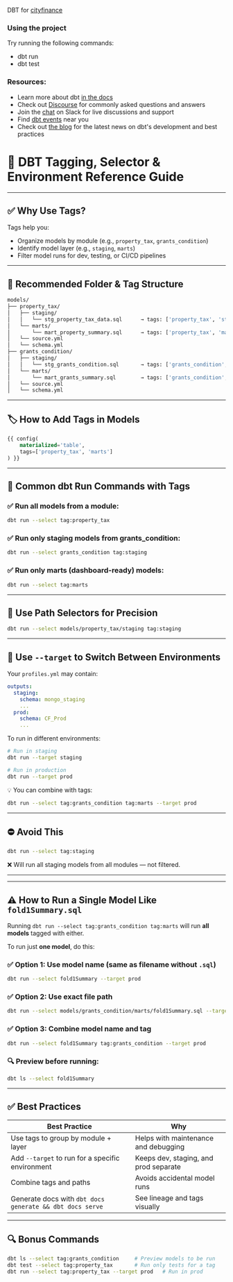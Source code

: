 DBT for [cityfinance](https://cityfinance.in/) 

### Using the project

Try running the following commands:
- dbt run
- dbt test


### Resources:
- Learn more about dbt [in the docs](https://docs.getdbt.com/docs/introduction)
- Check out [Discourse](https://discourse.getdbt.com/) for commonly asked questions and answers
- Join the [chat](https://community.getdbt.com/) on Slack for live discussions and support
- Find [dbt events](https://events.getdbt.com) near you
- Check out [the blog](https://blog.getdbt.com/) for the latest news on dbt's development and best practices


# 🧾 DBT Tagging, Selector & Environment Reference Guide

---

## ✅ Why Use Tags?

Tags help you:

* Organize models by module (e.g., `property_tax`, `grants_condition`)
* Identify model layer (e.g., `staging`, `marts`)
* Filter model runs for dev, testing, or CI/CD pipelines

---

## 📁 Recommended Folder & Tag Structure

```bash
models/
├── property_tax/
│   ├── staging/
│   │   └── stg_property_tax_data.sql      → tags: ['property_tax', 'staging']
│   └── marts/
│       └── mart_property_summary.sql      → tags: ['property_tax', 'marts']
│   └── source.yml
│   └── schema.yml
├── grants_condition/
│   ├── staging/
│   │   └── stg_grants_condition.sql       → tags: ['grants_condition', 'staging']
│   └── marts/
│       └── mart_grants_summary.sql        → tags: ['grants_condition', 'marts']
│   └── source.yml
│   └── schema.yml
```

---

## 🏷 How to Add Tags in Models

```sql
{{ config(
    materialized='table',
    tags=['property_tax', 'marts']
) }}
```

---

## 🚀 Common dbt Run Commands with Tags

### ✅ Run all models from a module:

```bash
dbt run --select tag:property_tax
```

### ✅ Run only staging models from grants\_condition:

```bash
dbt run --select grants_condition tag:staging
```

### ✅ Run only marts (dashboard-ready) models:

```bash
dbt run --select tag:marts
```

---

## 🔁 Use Path Selectors for Precision

```bash
dbt run --select models/property_tax/staging tag:staging
```

---

## 🔀 Use `--target` to Switch Between Environments

Your `profiles.yml` may contain:

```yaml
outputs:
  staging:
    schema: mongo_staging
    ...
  prod:
    schema: CF_Prod
    ...
```

To run in different environments:

```bash
# Run in staging
dbt run --target staging

# Run in production
dbt run --target prod
```

💡 You can combine with tags:

```bash
dbt run --select tag:grants_condition tag:marts --target prod
```

---

## ⛔ Avoid This

```bash
dbt run --select tag:staging
```

❌ Will run all staging models from all modules — not filtered.

---

---

## ⚠️ How to Run a Single Model Like `fold1Summary.sql`

Running `dbt run --select tag:grants_condition tag:marts` will run **all models** tagged with either.

To run just **one model**, do this:

### ✅ Option 1: Use model name (same as filename without `.sql`)

```bash
dbt run --select fold1Summary --target prod
```

### ✅ Option 2: Use exact file path

```bash
dbt run --select models/grants_condition/marts/fold1Summary.sql --target prod
```

### ✅ Option 3: Combine model name and tag

```bash
dbt run --select fold1Summary tag:grants_condition --target prod
```

### 🔍 Preview before running:

```bash
dbt ls --select fold1Summary
```

---

## ✅ Best Practices

| Best Practice                                            | Why                                   |
| -------------------------------------------------------- | ------------------------------------- |
| Use tags to group by module + layer                      | Helps with maintenance and debugging  |
| Add `--target` to run for a specific environment         | Keeps dev, staging, and prod separate |
| Combine tags and paths                                   | Avoids accidental model runs          |
| Generate docs with `dbt docs generate && dbt docs serve` | See lineage and tags visually         |

---

## 🔍 Bonus Commands

```bash
dbt ls --select tag:grants_condition     # Preview models to be run
dbt test --select tag:property_tax       # Run only tests for a tag
dbt run --select tag:property_tax --target prod   # Run in prod
```

